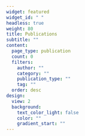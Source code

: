 ```yaml
---
widget: featured
widget_id: " "
headless: true
weight: 80
title: Publications
subtitle: ""
content:
  page_type: publication
  count: 0
  filters:
    author: ""
    category: ""
    publication_type: ""
    tag: ""
  order: desc
design:
  view: 2
  background:
    text_color_light: false
    color: ""
    gradient_start: ""
---
```

